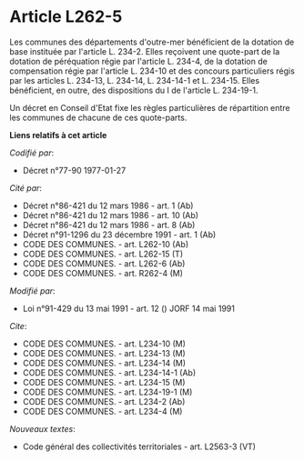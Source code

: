 # Article L262-5

Les communes des départements d'outre-mer bénéficient de la dotation de base instituée par l'article L. 234-2. Elles
reçoivent une quote-part de la dotation de péréquation régie par l'article L. 234-4, de la dotation de compensation régie par
l'article L. 234-10 et des concours particuliers régis par les articles L. 234-13, L. 234-14, L. 234-14-1 et L. 234-15. Elles
bénéficient, en outre, des dispositions du I de l'article L. 234-19-1.

Un décret en Conseil d'Etat fixe les règles particulières de répartition entre les communes de chacune de ces quote-parts.

**Liens relatifs à cet article**

_Codifié par_:

  - Décret n°77-90 1977-01-27

_Cité par_:

  - Décret n°86-421 du 12 mars 1986 - art. 1 (Ab)
  - Décret n°86-421 du 12 mars 1986 - art. 10 (Ab)
  - Décret n°86-421 du 12 mars 1986 - art. 8 (Ab)
  - Décret n°91-1296 du 23 décembre 1991 - art. 1 (Ab)
  - CODE DES COMMUNES. - art. L262-10 (Ab)
  - CODE DES COMMUNES. - art. L262-15 (T)
  - CODE DES COMMUNES. - art. L262-6 (Ab)
  - CODE DES COMMUNES. - art. R262-4 (M)

_Modifié par_:

  - Loi n°91-429 du 13 mai 1991 - art. 12 () JORF 14 mai 1991

_Cite_:

  - CODE DES COMMUNES. - art. L234-10 (M)
  - CODE DES COMMUNES. - art. L234-13 (M)
  - CODE DES COMMUNES. - art. L234-14 (M)
  - CODE DES COMMUNES. - art. L234-14-1 (Ab)
  - CODE DES COMMUNES. - art. L234-15 (M)
  - CODE DES COMMUNES. - art. L234-19-1 (M)
  - CODE DES COMMUNES. - art. L234-2 (Ab)
  - CODE DES COMMUNES. - art. L234-4 (M)

_Nouveaux textes_:

  - Code général des collectivités territoriales - art. L2563-3 (VT)
